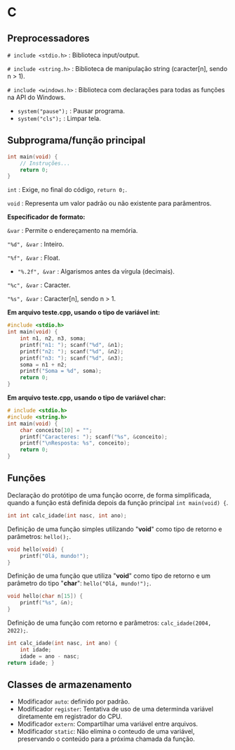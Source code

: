 # C
## Preprocessadores
`# include <stdio.h>` : Biblioteca input/output.

`# include <string.h>` : Biblioteca de manipulação string (caracter[n], sendo n  > 1).

`# include <windows.h>` : Biblioteca com declarações para todas as funções na API do Windows.
* `system("pause");` : Pausar programa.
* `system("cls");` : Limpar tela.


## Subprograma/função principal
``` c
int main(void) {
	// Instruções...
	return 0;
}
```
`int` : Exige, no final do código, `return 0;`.

`void` : Representa um valor padrão ou não existente para parâmentros.

**Especificador de formato:**

`&var` : Permite o endereçamento na memória.

`"%d", &var` : Inteiro.

`"%f", &var` : Float.
* `"%.2f", &var` : Algarismos antes da vírgula (decimais).

`"%c", &var` : Caracter.

`"%s", &var` : Caracter[n], sendo n > 1.

**Em arquivo teste.cpp, usando o tipo de variável int:**
``` c
#include <stdio.h>
int main(void) {
	int n1, n2, n3, soma;
	printf("n1: "); scanf("%d", &n1);
	printf("n2: "); scanf("%d", &n2);
	printf("n3: "); scanf("%d", &n3);
	soma = n1 + n2;
	printf("Soma = %d", soma);
	return 0;
}
```

**Em arquivo teste.cpp, usando o tipo de variável char:**
``` c
# include <stdio.h>
#include <string.h>
int main(void) {
    char conceito[10] = "";
    printf("Caracteres: "); scanf("%s", &conceito);
    printf("\nResposta: %s", conceito);
    return 0;
}
```


## Funções
Declaração do protótipo de uma função ocorre, de forma simplificada, quando a função está definida depois da função principal `int main(void) {`.
``` c
int int calc_idade(int nasc, int ano);
```

Definição de uma função simples utilizando "**void**" como tipo de retorno e parâmetros: `hello();`.
``` c
void hello(void) {
	printf("Olá, mundo!");
}
```

Definição de uma função que utiliza "**void**" como tipo de retorno e um parâmetro do tipo "**char**": `hello("Olá, mundo!");`.
``` c
void hello(char n[15]) {
	printf("%s", &n);
}
```

Definição de uma função com retorno e parâmetros: `calc_idade(2004, 2022);`.
``` c
int calc_idade(int nasc, int ano) {
	int idade;
	idade = ano - nasc;
return idade; }
```


## Classes de armazenamento
* Modificador `auto`: definido por padrão.
* Modificador `register`: Tentativa de uso de uma determinda variável diretamente em registrador do CPU.
* Modificador `extern`: Compartilhar uma variável entre arquivos.
* Modificador `static`: Não elimina o conteudo de uma variável, preservando o conteúdo para a próxima chamada da função.
